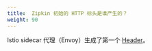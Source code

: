```yaml
---
title:  Zipkin 初始的 HTTP 标头是谁产生的？
weight: 90
---
```


Istio sidecar 代理（Envoy）生成了第一个 [Header](https://www.envoyproxy.io/docs/envoy/latest/configuration/http_conn_man/headers#x-request-id)。